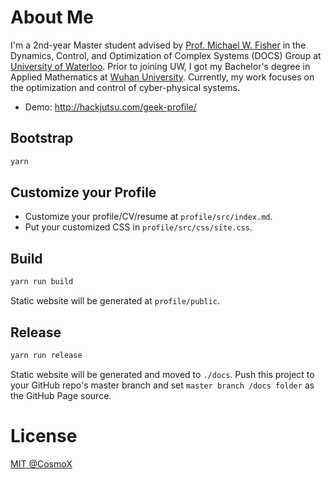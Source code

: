 # About Me
I'm a 2nd-year Master student advised by <a href="https://michaelwfisher.github.io/">Prof. Michael W. Fisher</a> in the Dynamics, Control, and Optimization 
of Complex Systems (DOCS) Group at <a href="https://uwaterloo.ca/">University of Waterloo</a>. 
Prior to joining UW, I got my Bachelor's degree in Applied Mathematics at <a href="https://en.whu.edu.cn/">Wuhan University</a>. 
Currently, my work focuses on the optimization and control of cyber-physical systems.
- Demo: http://hackjutsu.com/geek-profile/

## Bootstrap
```bash
yarn
```

## Customize your Profile
- Customize your profile/CV/resume at `profile/src/index.md`.
- Put your customized CSS in `profile/src/css/site.css`.

## Build
```bash
yarn run build
```
Static website will be generated at `profile/public`.

## Release
```bash
yarn run release
```
Static website will be generated and moved to `./docs`.
Push this project to your GitHub repo's master branch and set `master branch /docs folder` as the GitHub Page source.


# License
[MIT @CosmoX](./LICENSE)
